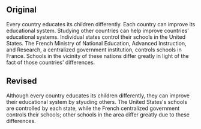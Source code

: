 ## Original
Every country educates its children differently. Each country can improve its educational system. Studying other countries can help improve countries’ educational systems. Individual states control their schools in the United States. The French Ministry of National Education, Advanced Instruction, and Research, a centralized government institution, controls schools in France. Schools in the vicinity of these nations differ greatly in light of the fact of those countries' differences.
## Revised 
Although every country educates its children differently, they can improve their educational system by styuding others. The United States's schools are controlled by each state, while the French centralized government controls their schools; other schools in the area differ greatly due to these differences. 
